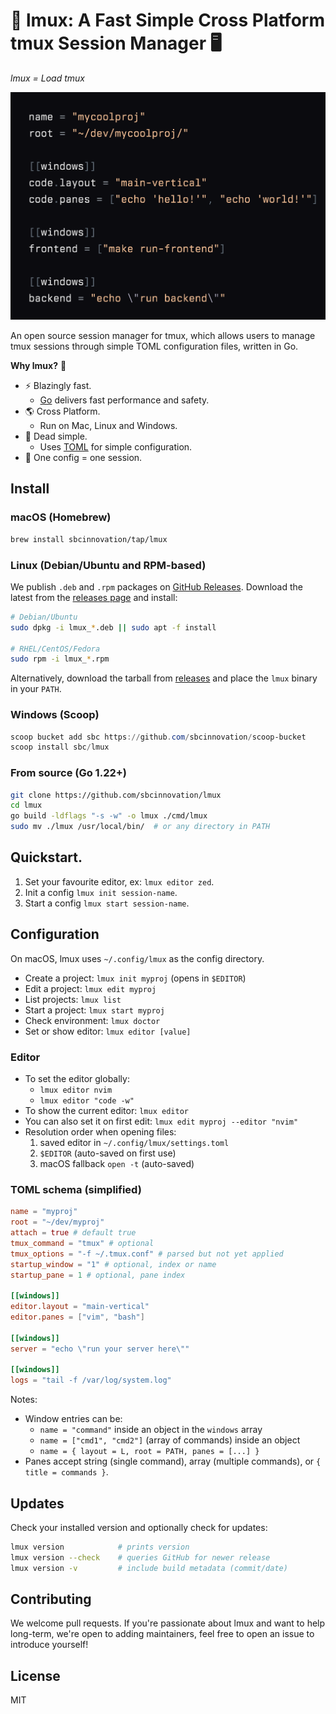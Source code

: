 # 🚀 lmux: A Fast Simple Cross Platform tmux Session Manager 🖥️

_lmux = Load tmux_

![lmux example](docs/assets/mycoolproj.png)

An open source session manager for tmux, which allows users to manage tmux sessions through simple TOML configuration files, written in Go.

**Why lmux?** 🤔

- ⚡️ Blazingly fast.
  - [Go](https://github.com/golang/go) delivers fast performance and safety.
- 🌎 Cross Platform.
  - Run on Mac, Linux and Windows.
- 🎯 Dead simple.
  - Uses [TOML](https://github.com/toml-lang/toml) for simple configuration.
- 📄 One config = one session.

## Install

### macOS (Homebrew)

```bash
brew install sbcinnovation/tap/lmux
```

### Linux (Debian/Ubuntu and RPM-based)

We publish `.deb` and `.rpm` packages on [GitHub Releases](https://github.com/sbcinnovation/lmux/releases). Download the latest from the [releases page](https://github.com/sbcinnovation/lmux/releases) and install:

```bash
# Debian/Ubuntu
sudo dpkg -i lmux_*.deb || sudo apt -f install

# RHEL/CentOS/Fedora
sudo rpm -i lmux_*.rpm
```

Alternatively, download the tarball from [releases](https://github.com/sbcinnovation/lmux/releases) and place the `lmux` binary in your `PATH`.

### Windows (Scoop)

```powershell
scoop bucket add sbc https://github.com/sbcinnovation/scoop-bucket
scoop install sbc/lmux
```

### From source (Go 1.22+)

```bash
git clone https://github.com/sbcinnovation/lmux
cd lmux
go build -ldflags "-s -w" -o lmux ./cmd/lmux
sudo mv ./lmux /usr/local/bin/  # or any directory in PATH
```

## Quickstart.

1. Set your favourite editor, ex: `lmux editor zed`.
2. Init a config `lmux init session-name`.
3. Start a config `lmux start session-name`.

## Configuration

On macOS, lmux uses `~/.config/lmux` as the config directory.

- Create a project: `lmux init myproj` (opens in `$EDITOR`)
- Edit a project: `lmux edit myproj`
- List projects: `lmux list`
- Start a project: `lmux start myproj`
- Check environment: `lmux doctor`
- Set or show editor: `lmux editor [value]`

### Editor

- To set the editor globally:
  - `lmux editor nvim`
  - `lmux editor "code -w"`
- To show the current editor: `lmux editor`
- You can also set it on first edit: `lmux edit myproj --editor "nvim"`
- Resolution order when opening files:
  1. saved editor in `~/.config/lmux/settings.toml`
  2. `$EDITOR` (auto-saved on first use)
  3. macOS fallback `open -t` (auto-saved)

### TOML schema (simplified)

```toml
name = "myproj"
root = "~/dev/myproj"
attach = true # default true
tmux_command = "tmux" # optional
tmux_options = "-f ~/.tmux.conf" # parsed but not yet applied
startup_window = "1" # optional, index or name
startup_pane = 1 # optional, pane index

[[windows]]
editor.layout = "main-vertical"
editor.panes = ["vim", "bash"]

[[windows]]
server = "echo \"run your server here\""

[[windows]]
logs = "tail -f /var/log/system.log"

```

Notes:

- Window entries can be:
  - `name = "command"` inside an object in the `windows` array
  - `name = ["cmd1", "cmd2"]` (array of commands) inside an object
  - `name = { layout = L, root = PATH, panes = [...] }`
- Panes accept string (single command), array (multiple commands), or `{ title = commands }`.

## Updates

Check your installed version and optionally check for updates:

```bash
lmux version            # prints version
lmux version --check    # queries GitHub for newer release
lmux version -v         # include build metadata (commit/date)
```

## Contributing

We welcome pull requests. If you're passionate about lmux and want to help long-term, we're open to adding maintainers, feel free to open an issue to introduce yourself!

## License

MIT
